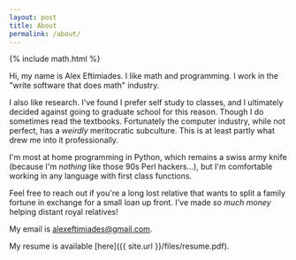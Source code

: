 ```yaml
---
layout: post
title: About
permalink: /about/
---
```

{% include math.html %}

Hi, my name is Alex Eftimiades. I like math and programming. I work in the "write software that does math" industry.

I also like research. I've found I prefer self study to classes, and I ultimately decided against going to graduate school for this reason. Though I do sometimes read the textbooks. Fortunately the computer industry, while not perfect, has a _weirdly_ meritocratic subculture. This is at least partly what drew me into it professionally.

<!---
I've made a habit of automating the boring parts of my job and spend a fair amount of time keeping up with the latest machine learning research. I'm always open to shrinking $\epsilon$ while killing the "do fun stuff" and "not starve" birds with $1 + \epsilon$ stones, but I do take pride in being able to efficiently deploy my own models.
-->

I'm most at home programming in Python, which remains a swiss army knife (because I'm _nothing_ like those 90s Perl hackers...), but I'm comfortable working in any language with first class functions.

Feel free to reach out if you're a long lost relative that wants to split a family fortune in exchange for a small loan up front. I've made _so much money_ helping distant royal relatives!

My email is alexeftimiades@gmail.com.

My resume is available [here]({{ site.url }}/files/resume.pdf).
